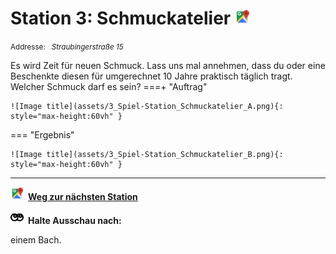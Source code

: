 # Station 3: Schmuckatelier  <a href="https://www.google.com/maps/dir/?api=1&travelmode=walking&destination=47.7997359,13.0224391"><img src="https://github.com/kipppunkte/kipppunkte/raw/gh-pages/assets/google-maps.svg" width="24" height="24"></a>

<small>Addresse:<em style="margin-left: 10px">Straubingerstraße 15</em></small>



Es wird Zeit für neuen Schmuck. Lass uns mal annehmen, dass du oder eine Beschenkte diesen für umgerechnet 10 Jahre praktisch täglich tragt. Welcher Schmuck darf es sein?
===+ "Auftrag"

    ![Image title](assets/3_Spiel-Station_Schmuckatelier_A.png){: style="max-height:60vh" }


=== "Ergebnis"

    ![Image title](assets/3_Spiel-Station_Schmuckatelier_B.png){: style="max-height:60vh" }





____

<a href="https://www.google.com/maps/dir/?api=1&travelmode=walking&destination=47.7994124,13.0220549"><img src="https://github.com/kipppunkte/kipppunkte/raw/gh-pages/assets/google-maps.svg" style="height: 1.5em;margin-right: 0.5em"></a>**[Weg zur nächsten Station](https://www.google.com/maps/dir/?api=1&travelmode=walking&destination=47.7994124,13.0220549)**



<img src="https://github.com/kipppunkte/kipppunkte/raw/gh-pages/assets/eyes.svg" style="height: 1.5em;background: white;margin-right: 0.5em">**Halte Ausschau nach:**

einem Bach.